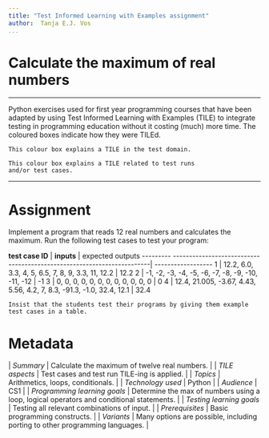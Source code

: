 ```yaml
---
title: "Test Informed Learning with Examples assignment"
author:  Tanja E.J. Vos
...
```


# Calculate the maximum of real numbers



------------------------------------------------------------------------

Python exercises used for first year programming courses that
have been adapted by using Test Informed Learning with Examples (TILE)
to integrate testing in programming education without it costing (much)
more time. The coloured boxes indicate how they were TILEd.

```testdomaintile
This colour box explains a TILE in the test domain.
```

```testruntile
This colour box explains a TILE related to test runs 
and/or test cases.
```
------------------------------------------------------------------------

# Assignment

Implement a program that reads 12 real numbers and calculates the
maximum. Run the following test cases to test your program:

**test case ID** | **inputs**                                                   | expected outputs
--------- -----------------------------------------------------------------------| ------------------
1      |   12.2, 6.0, 3.3, 4, 5, 6.5, 7, 8, 9, 3.3, 11, 12.2                      | 12.2
2      |   -1, -2, -3, -4, -5, -6, -7, -8, -9, -10, -11, -12                     |  -1
3      |   0, 0, 0, 0, 0, 0, 0, 0, 0, 0, 0, 0                                    |  0
4      |   12.4, 21.005, -3.67, 4.43, 5.56, 4.2, 7, 8.3, -91.3, -1.0, 32.4, 12.1  | 32.4

```testruntile
Insist that the students test their programs by giving them example
test cases in a table.
```

# Metadata

| *Summary*                     | Calculate the maximum of twelve real numbers. |
| *TILE aspects*                | Test cases and test run TILE-ing is applied. |
| *Topics*                      | Arithmetics, loops, conditionals. |
| *Technology used*             | Python |
| *Audience*                    | CS1 |
| *Programming learning goals*  | Determine the max of numbers using a loop, logical operators and conditional statements. |
| *Testing learning goals*      | Testing all relevant combinations of input. |
| *Prerequisites*               | Basic programming constructs. |
| *Variants*                    | Many options are possible, including porting to other programming languages. |    

